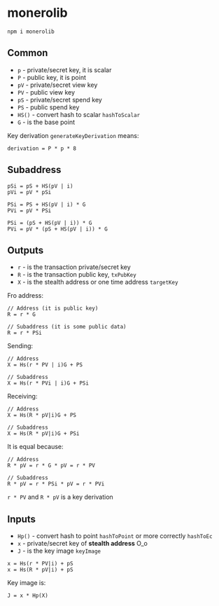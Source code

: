 # monerolib

```
npm i monerolib
```

## Common

* `p` - private/secret key, it is scalar
* `P` - public key, it is point
* `pV` - private/secret view key
* `PV` - public view key
* `pS` - private/secret spend key
* `PS` - public spend key
* `HS()` - convert hash to scalar `hashToScalar`
* `G` - is the base point

Key derivation `generateKeyDerivation` means:

```
derivation = P * p * 8
```

## Subaddress

```
pSi = pS + HS(pV | i)
pVi = pV * pSi
```

```
PSi = PS + HS(pV | i) * G
PVi = pV * PSi

PSi = (pS + HS(pV | i)) * G
PVi = pV * (pS + HS(pV | i)) * G
```

## Outputs

* `r` - is the transaction private/secret key
* `R` - is the transaction public key, `txPubKey`
* `X` - is the stealth address or one time address `targetKey`

Fro address:
```
// Address (it is public key)
R = r * G

// Subaddress (it is some public data)
R = r * PSi
```

Sending:
```
// Address
X = Hs(r * PV | i)G + PS

// Subaddress
X = Hs(r * PVi | i)G + PSi
```

Receiving:
```
// Address
X = Hs(R * pV|i)G + PS

// Subaddress
X = Hs(R * pV|i)G + PSi
```

It is equal because:
```
// Address
R * pV = r * G * pV = r * PV 

// Subaddress
R * pV = r * PSi * pV = r * PVi
```

`r * PV` and `R * pV` is a key derivation

## Inputs

* `Hp()` - convert hash to point `hashToPoint` or more correctly `hashToEc`
* `x` - private/secret key of **stealth address** O_o
* `J` - is the key image `keyImage`

```
x = Hs(r * PV|i) + pS
x = Hs(R * pV|i) + pS
```

Key image is:
```
J = x * Hp(X)
```
